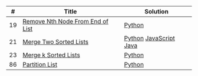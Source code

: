 
| # | Title | Solution |
|---| ----- | -------- |
| 19 | [Remove Nth Node From End of List](https://leetcode.com/problems/remove-nth-node-from-end-of-list/) | [Python](https://github.com/niedexi/leetcode/blob/master/Python/0019.py) |
| 21 | [Merge Two Sorted Lists](https://leetcode.com/problems/merge-two-sorted-lists/) | [Python](https://github.com/niedexi/leetcode/blob/master/Python/0021.py) [JavaScript](https://github.com/niedexi/leetcode/blob/master/JavaScript/0021.js) [Java](https://github.com/niedexi/leetcode/blob/master/Java/0021.java) |
| 23 | [Merge k Sorted Lists](https://leetcode.com/problems/merge-k-sorted-lists/) | [Python](https://github.com/niedexi/leetcode/blob/master/Python/0023.py) |
| 86 | [Partition List](https://leetcode.com/problems/partition-list/) | [Python](https://github.com/niedexi/leetcode/blob/master/Python/0086.py) |
